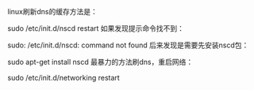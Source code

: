 linux刷新dns的缓存方法是：

sudo /etc/init.d/nscd restart
如果发现提示命令找不到：

sudo: /etc/init.d/nscd: command not found
后来发现是需要先安装nscd包：

sudo apt-get install nscd
最暴力的方法刷dns，重启网络：

sudo /etc/init.d/networking restart
